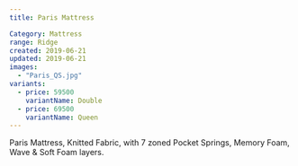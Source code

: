 ```yaml
---
title: Paris Mattress

Category: Mattress
range: Ridge
created: 2019-06-21
updated: 2019-06-21
images:
  - "Paris_QS.jpg"
variants:
  - price: 59500
    variantName: Double
  - price: 69500
    variantName: Queen
---
```


Paris Mattress, Knitted Fabric, with 7 zoned Pocket Springs, Memory Foam, Wave & Soft Foam layers.